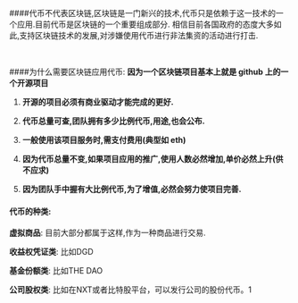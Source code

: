 ####代币不代表区块链,区块链是一门新兴的技术,代币只是依赖于这一技术的一个应用.目前代币是区块链的一个重要组成部分.
相信目前各国政府的态度大多如此,支持区块链技术的发展,对涉嫌使用代币进行非法集资的活动进行打击.

<br>


####为什么需要区块链应用代币:
**因为一个区块链项目基本上就是 github 上的一个开源项目**

1. **开源的项目必须有商业驱动才能完成的更好.**

2. **代币总量可查,团队拥有多少比例代币,用途,也会公布.**

3. **一般使用该项目服务时,需支付费用(典型如 eth)**

4. **因为代币总量不变,如果项目应用的推广,使用人数必然增加,单价必然上升(供不应求)**

5. **因为团队手中握有大比例代币,为了增值,必然会努力使项目完善.**

#### 代币的种类:

**虚拟商品**:
    目前大部分都属于这样,作为一种商品进行交易.
    
**收益权凭证类**:
    比如DGD

**基金份额类**:
    比如THE DAO
    
**公司股权类**:
    比如在NXT或者比特股平台，可以发行公司的股份代币。1
    
    


